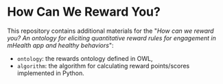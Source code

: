 # How Can We Reward You?

This repository contains additional materials for the "_How can we reward you? An ontology for eliciting quantitative reward rules for engagement in mHealth app and healthy behaviors_":

* `ontology`: the rewards ontology defined in OWL,
* `algorithm`: the algorithm for calculating reward points/scores implemented in Python.
